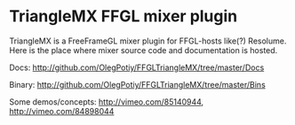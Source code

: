 TriangleMX FFGL mixer plugin
==============
TriangleMX is a FreeFrameGL mixer plugin for FFGL-hosts like(?) Resolume.
Here is the place where mixer source code and documentation is hosted.

Docs: http://github.com/OlegPotiy/FFGLTriangleMX/tree/master/Docs

Binary: http://github.com/OlegPotiy/FFGLTriangleMX/tree/master/Bins

Some demos/concepts: http://vimeo.com/85140944, http://vimeo.com/84898044

